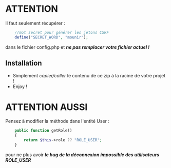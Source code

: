 # ATTENTION
Il faut seulement récupérer :
```php 
    //mot secret pour générer les jetons CSRF
    define("SECRET_WORD", "mounir");
``` 
dans le fichier config.php et ***ne pas remplacer votre fichier actuel !***

## Installation
- Simplement _copier/coller_ le contenu de ce zip à la racine de votre projet !
- Enjoy !

# ATTENTION AUSSI
Pensez à modifier la méthode dans l'entité User :
```php
    public function getRole()
    {
        return $this->role ?? "ROLE_USER";
    }
```
pour ne plus avoir ***le bug de la déconnexion impossible des utilisateurs ROLE_USER***